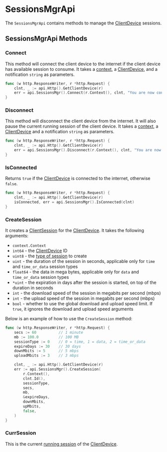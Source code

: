 # SessionsMgrApi

The `SessionsMgrApi` contains methods to manage the [ClientDevice](./client-device.md) sessions.

## SessionsMgrApi Methods

### Connect

This method will connect the client device to the internet if the client device has available session to consume.
It takes a [context](https://gobyexample.com/context), a [ClientDevice](./client-device.md), and a notification `string` as parameters.

```go
func (w http.ResponseWriter, r *http.Request) {
    clnt, _ := api.Http().GetClientDevice(r)
    err = api.SessionsMgr().Connect(r.Context(), clnt, "You are now connected to internet.")
}
```

### Disconnect

This method will disconnect the client device from the internet. It will also pause the current running session of the client device. It takes a [context](https://gobyexample.com/context), a [ClientDevice](./client-device.md) and a notification `string` as parameters.

```go
func (w http.ResponseWriter, r *http.Request) {
    clnt, _ := api.Http().GetClientDevice(r)
    err = api.SessionsMgr().Disconnect(r.Context(), clnt, "You are now disconnected to internet.")
}
```

### IsConnected

Returns `true` if the [ClientDevice](./client-device.md) is connected to the internet, otherwise `false`.

```go
func (w http.ResponseWriter, r *http.Request) {
    clnt, _ := api.Http().GetClientDevice(r)
    isConnected, err = api.SessionsMgr().IsConnected(clnt)
}
```

### CreateSession

It creates a [ClientSession](./client-session.md) for the [ClientDevice](./client-device.md). It takes the following arguments:

- `context.Context`
- `int64` - the [ClientDevice](./client-device.md) ID
- `uint8` - the [type of session](./client-session.md#session-types) to create
- `uint` - the duration of the session in seconds, applicable only for `time` and `time_or_data` session types
- `float64` - the data in mega bytes, applicable only for `data` and `time_or_data` session types
- `*uint` - the expiration in days after the session is started, on top of the duration in seconds
- `int` - the download speed of the session in megabits per second (mbps)
- `int` - the upload speed of the session in megabits per second (mbps)
- `bool` - whether to use the global download and upload speed limit. If `true`, it ignores the download and upload speed arguments

Below is an example of how to use the `CreateSession` method:

```go
func (w http.ResponseWriter, r *http.Request) {
    secs := 60          // 1 minute
    mb := 100.0         // 100 MB
    sessionType := 0    // 0 = time, 1 = data, 2 = time_or_data
    expireDays := 30    // 30 days
    downMbits := 5      // 5 mbps
    uploadMbits := 3    // 3 mbps

    clnt, _ := api.Http().GetClientDevice(r)
    err := api.SessionsMgr().CreateSession(
        r.Context(),
        clnt.Id(),
        sessionType,
        secs,
        mb,
        &expireDays,
        downMbits,
        upMbits,
        false,
    )
}
```

### CurrSession

This is the current [running session](./client-session.md) of the [ClientDevice](./client-device.md).
